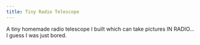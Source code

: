 ```yaml
---
title: Tiny Radio Telescope
---
```


A tiny homemade radio telescope I built which can take pictures IN RADIO... I guess I was just bored.


